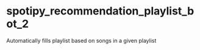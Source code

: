 # spotipy_recommendation_playlist_bot_2
Automatically fills playlist based on songs in a given playlist
